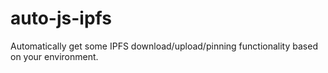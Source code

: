 # auto-js-ipfs
Automatically get some IPFS download/upload/pinning functionality based on your environment.
